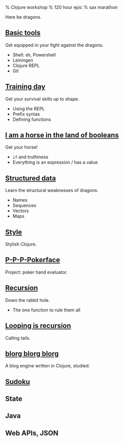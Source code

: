 % Clojure workshop
% 120 hour epic
% sax marathon

Here be dragons.

## [Basic tools]

Get equipped in your fight against the dragons.

- Shell: sh, Powershell
- Leiningen
- Clojure REPL
- Git

## [Training day]

Get your survival skills up to shape.

- Using the REPL
- Prefix syntax
- Defining functions

## [I am a horse in the land of booleans]

Get your horse!

- `if` and truthiness
- Everything is an expression / has a value

## [Structured data]

Learn the structural weaknesses of dragons.

- Names
- Sequences
- Vectors
- Maps

## [Style]

Stylish Clojure.

## [P-P-P-Pokerface]

Project: poker hand evaluator.

## [Recursion]

Down the rabbit hole.

- The one function to rule them all

## [Looping is recursion]

Calling tails.

## [blorg blorg blorg](blorg.html)

A blog engine written in Clojure, studied.

## [Sudoku]

## State

## Java

## Web APIs, JSON

[Basic tools]: basic-tools.html
[Training day]: training-day.html
[Structured data]: structured-data.html
[I am a horse in the land of booleans]: I-am-a-horse-in-the-land-of-booleans.html
[P-P-P-Pokerface]: p-p-p-pokerface.html
[Recursion]: recursion.html
[Sudoku]: sudoku.html
[Style]: style.html
[Looping is recursion]: looping-is-recursion.html
